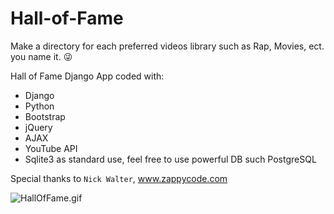 # Hall-of-Fame

Make a directory for each preferred videos library such as Rap, Movies, ect. you name it. 😜 

Hall of Fame Django App coded with:

- Django
- Python
- Bootstrap
- jQuery
- AJAX
- YouTube API
- Sqlite3 as standard use, feel free to use powerful DB such PostgreSQL


Special thanks to `Nick Walter`, www.zappycode.com



![HallOfFame.gif](https://github.com/IT-Support-L2/Hall-of-Fame/blob/master/HallOfFame.gif)
